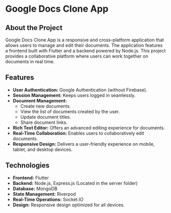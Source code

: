 # Google Docs Clone App

## About the Project
Google Docs Clone App is a responsive and cross-platform application that allows users to manage and edit their documents. The application features a frontend built with Flutter and a backend powered by Node.js. This project provides a collaborative platform where users can work together on documents in real time.

## Features
- **User Authentication:** Google Authentication (without Firebase).
- **Session Management:** Keeps users logged in seamlessly.
- **Document Management:**
  - Create new documents.
  - View the list of documents created by the user.
  - Update document titles.
  - Share document links.
- **Rich Text Editor:** Offers an advanced editing experience for documents.
- **Real-Time Collaboration:** Enables users to collaboratively edit documents.
- **Responsive Design:** Delivers a user-friendly experience on mobile, tablet, and desktop devices.

## Technologies
- **Frontend:** Flutter
- **Backend:** Node.js, Express.js (Located in the server folder)
- **Database:** MongoDB
- **State Management:** Riverpod
- **Real-Time Operations:** Socket.IO
- **Design:** Responsive design optimized for all devices.
